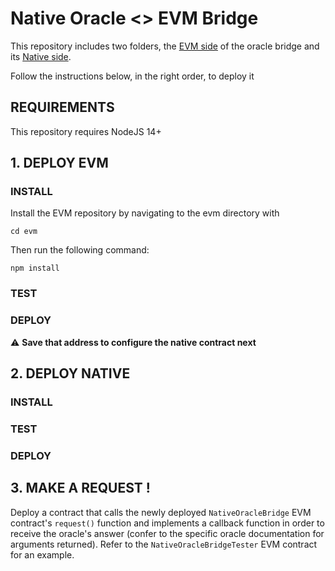 # Native Oracle <> EVM Bridge

This repository includes two folders, the [EVM side](https://github.com/telosnetwork/native-oracle-bridge/tree/main/evm) of the oracle bridge and its [Native side](https://github.com/telosnetwork/native-oracle-bridge/tree/main/native).

Follow the instructions below, in the right order, to deploy it

## REQUIREMENTS

This repository requires NodeJS 14+

## 1. DEPLOY EVM

### INSTALL

Install the EVM repository by navigating to the evm directory with

`cd evm`

Then run the following command:

`npm install`

### TEST
### DEPLOY

⚠️ **Save that address to configure the native contract next**

## 2. DEPLOY NATIVE

### INSTALL
### TEST
### DEPLOY

## 3. MAKE A REQUEST !

Deploy a contract that calls the newly deployed `NativeOracleBridge` EVM contract's `request()` function and implements a callback function in order to receive the oracle's answer (confer to the specific oracle documentation for arguments returned). Refer to the `NativeOracleBridgeTester` EVM contract for an example.

